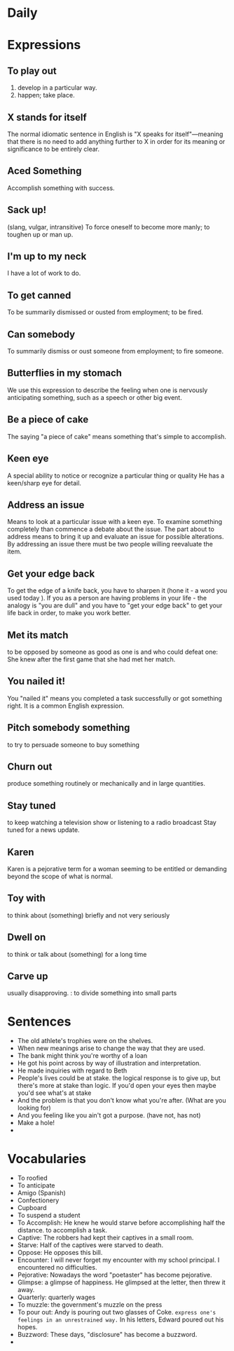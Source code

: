 # Daily

# Expressions

## To play out

1. develop in a particular way.
2. happen; take place.

## X stands for itself

The normal idiomatic sentence in English is "X speaks for itself"—meaning that there is no need to add anything further to X in order for its meaning or significance to be entirely clear.

## Aced Something

Accomplish something with success.

## Sack up!

(slang, vulgar, intransitive) To force oneself to become more manly; to toughen up or man up.

## I'm up to my neck

I have a lot of work to do.

## To get canned

To be summarily dismissed or ousted from employment; to be fired.

## Can somebody

To summarily dismiss or oust someone from employment; to fire someone.

## Butterflies in my stomach

We use this expression to describe the feeling when one is nervously anticipating something, such as a speech or other big event.

## Be a piece of cake

The saying "a piece of cake" means something that's simple to accomplish.

## Keen eye

A special ability to notice or recognize a particular thing or quality He has a keen/sharp eye for detail.

## Address an issue

Means to look at a particular issue with a keen eye. To examine something completely than commence a debate about the issue. The part about to address means to bring it up and evaluate an issue for possible alterations. By addressing an issue there must be two people willing reevaluate the item.

## Get your edge back

To get the edge of a knife back, you have to sharpen it (hone it - a word you used today ). If you as a person are having problems in your life - the analogy is "you are dull" and you have to "get your edge back" to get your life back in order, to make you work better.

## Met its match

to be opposed by someone as good as one is and who could defeat one: She knew after the first game that she had met her match.

## You nailed it!

You "nailed it" means you completed a task successfully or got something right. It is a common English expression.

## Pitch somebody something

to try to persuade someone to buy something

## Churn out

produce something routinely or mechanically and in large quantities.

## Stay tuned

to keep watching a television show or listening to a radio broadcast Stay tuned for a news update.

## Karen

Karen is a pejorative term for a woman seeming to be entitled or demanding beyond the scope of what is normal.

## Toy with

to think about (something) briefly and not very seriously

## Dwell on

to think or talk about (something) for a long time

## Carve up

usually disapproving. : to divide something into small parts

# Sentences

- The old athlete's trophies were on the shelves.
- When new meanings arise to change the way that they are used.
- The bank might think you're worthy of a loan
- He got his point across by way of illustration and interpretation.
- He made inquiries with regard to Beth
- People's lives could be at stake. the logical response is to give up, but there's more at stake than logic. If you'd open your eyes then maybe you'd see what's at stake
- And the problem is that you don't know what you're after. (What are you looking for)
- And you feeling like you ain't got a purpose. (have not, has not)
- Make a hole!
- 

# Vocabularies

- To roofied
- To anticipate
- Amigo (Spanish)
- Confectionery
- Cupboard
- To suspend a student
- To Accomplish: He knew he would starve before accomplishing half the distance. to accomplish a task.
- Captive: The robbers had kept their captives in a small room.
- Starve: Half of the captives were starved to death.
- Oppose: He opposes this bill.
- Encounter: I will never forget my encounter with my school principal. I encountered no difficulties.
- Pejorative: Nowadays the word "poetaster" has become pejorative.
- Glimpse: a glimpse of happiness. He glimpsed at the letter, then threw it away.
- Quarterly: quarterly wages
- To muzzle: the government's muzzle on the press
- To pour out: Andy is pouring out two glasses of Coke. `express one's feelings in an unrestrained way.` In his letters, Edward poured out his hopes.
- Buzzword: These days, "disclosure" has become a buzzword.
-